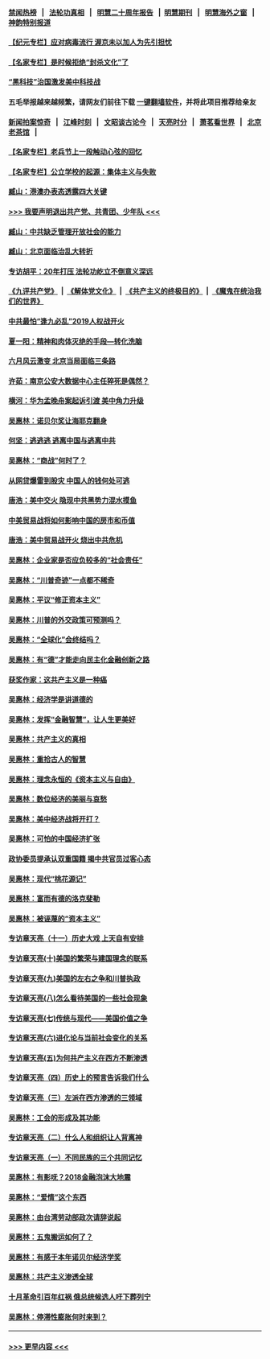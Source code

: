 #### [禁闻热榜](热点新闻.md?=0)  &nbsp;&nbsp;|&nbsp;&nbsp; [法轮功真相](https://github.com/gfw-breaker/truth/blob/master/README.md?=0) &nbsp;&nbsp;|&nbsp;&nbsp; [明慧二十周年报告](https://github.com/gfw-breaker/mh-reports/blob/master/README.md?=0) &nbsp;&nbsp;|&nbsp;&nbsp;[明慧期刊](https://github.com/gfw-breaker/mh-qikan) &nbsp;&nbsp;|&nbsp;&nbsp; [明慧海外之窗](https://github.com/gfw-breaker/mh-news/blob/master/README.md?=0) &nbsp;&nbsp;|&nbsp;&nbsp; [神韵特别报道](https://github.com/gfw-breaker/mh-news/blob/master/shenyun.md?=0)
#### [【纪元专栏】应对病毒流行 渥京未以加人为先引担忧](../pages/nsc423/n11875714.md?t=03131032) 
#### [【名家专栏】是时候拒绝“封杀文化”了](../pages/nsc423/n11814093.md?t=03131032) 
#### [“黑科技”治国激发美中科技战](../pages/nsc423/n11638056.md?t=03131032) 
#### 五毛举报越来越频繁，请网友们前往下载 [一键翻墙软件](https://github.com/gfw-breaker/ssr-accounts)，并将此项目推荐给亲友
#### [新闻拍案惊奇](https://github.com/gfw-breaker/banned-news/blob/master/pages/link4.md) &nbsp;&nbsp;|&nbsp;&nbsp; [江峰时刻](https://github.com/gfw-breaker/banned-news/blob/master/pages/link4.md) &nbsp;&nbsp;|&nbsp;&nbsp; [文昭谈古论今](https://github.com/gfw-breaker/banned-news/blob/master/pages/link4.md) &nbsp;&nbsp;|&nbsp;&nbsp; [天亮时分](https://github.com/gfw-breaker/banned-news/blob/master/pages/link4.md) &nbsp;&nbsp;|&nbsp;&nbsp; [萧茗看世界](https://github.com/gfw-breaker/banned-news/blob/master/pages/link4.md) &nbsp;&nbsp;|&nbsp;&nbsp; [北京老茶馆](https://github.com/gfw-breaker/banned-news/blob/master/pages/link4.md) &nbsp;&nbsp;|&nbsp;&nbsp; 
#### [【名家专栏】老兵节上一段触动心弦的回忆](../pages/nsc423/n11646016.md?t=03131032) 
#### [【名家专栏】公立学校的起源：集体主义与失败](../pages/nsc423/n11601833.md?t=03131032) 
#### [臧山：港澳办表态透露四大关键](../pages/nsc423/n11421628.md?t=03131032) 
#### [>>> 我要声明退出共产党、共青团、少年队 <<<](https://github.com/begood0513/goodnews/blob/master/quit/letter.md) 
#### [臧山：中共缺乏管理开放社会的能力](../pages/nsc423/n11407457.md?t=03131032) 
#### [臧山：北京面临治乱大转折](../pages/nsc423/n11406895.md?t=03131032) 
#### [专访胡平：20年打压 法轮功屹立不倒意义深远](../pages/nsc423/n11398800.md?t=03131032) 
#### [《九评共产党》](https://github.com/begood0513/9ping.md/blob/master/README.md) &nbsp;|&nbsp; [《解体党文化》](../../../../jtdwh.md/blob/master/README.md)  &nbsp;|&nbsp; [《共产主义的终极目的》](../../../../gczydzjmd.md/blob/master/README.md) &nbsp;|&nbsp; [《魔鬼在统治我们的世界》](../../../../mgztzwmdsj.md/blob/master/README.md) 
#### [中共最怕“逢九必乱”2019人权战开火](../pages/nsc423/n11385248.md?t=03131032) 
#### [夏一阳：精神和肉体灭绝的手段—转化洗脑](../pages/nsc423/n11368250.md?t=03131032) 
#### [六月风云激变 北京当局面临三条路](../pages/nsc423/n11313668.md?t=03131032) 
#### [许茹：南京公安大数据中心主任猝死是偶然？](../pages/nsc423/n11064744.md?t=03131032) 
#### [横河：华为孟晚舟案起诉引渡 美中角力升级](../pages/nsc423/n11027230.md?t=03131032) 
#### [吴惠林：诺贝尔奖让海耶克翻身](../pages/nsc423/n10890049.md?t=03131032) 
#### [何坚：逃逃逃 逃离中国与逃离中共](../pages/nsc423/n10592891.md?t=03131032) 
#### [吴惠林：“商战”何时了？](../pages/nsc423/n10573558.md?t=03131032) 
#### [从网贷爆雷到股灾 中国人的钱何处可逃](../pages/nsc423/n10572800.md?t=03131032) 
#### [唐浩：美中交火 隐现中共黑势力混水摸鱼](../pages/nsc423/n10544040.md?t=03131032) 
#### [中美贸易战将如何影响中国的房市和币值](../pages/nsc423/n10543697.md?t=03131032) 
#### [唐浩：美中贸易战开火 烧出中共危机](../pages/nsc423/n10540126.md?t=03131032) 
#### [吴惠林：企业家是否应负较多的“社会责任”](../pages/nsc423/n10535022.md?t=03131032) 
#### [吴惠林：“川普奇迹”一点都不稀奇](../pages/nsc423/n10512808.md?t=03131032) 
#### [吴惠林：平议“修正资本主义”](../pages/nsc423/n10495724.md?t=03131032) 
#### [吴惠林：川普的外交政策可预测吗？](../pages/nsc423/n10462387.md?t=03131032) 
#### [吴惠林：“全球化”会终结吗？](../pages/nsc423/n10452838.md?t=03131032) 
#### [吴惠林：有“德”才能走向民主化金融创新之路](../pages/nsc423/n10432292.md?t=03131032) 
#### [获奖作家：这共产主义是一种癌](../pages/nsc423/n10431541.md?t=03131032) 
#### [吴惠林：经济学是讲道德的](../pages/nsc423/n10398014.md?t=03131032) 
#### [吴惠林：发挥“金融智慧”，让人生更美好](../pages/nsc423/n10375019.md?t=03131032) 
#### [吴惠林：共产主义的真相](../pages/nsc423/n10351394.md?t=03131032) 
#### [吴惠林：重拾古人的智慧](../pages/nsc423/n10337691.md?t=03131032) 
#### [吴惠林：理念永恒的《资本主义与自由》](../pages/nsc423/n10316274.md?t=03131032) 
#### [吴惠林：数位经济的美丽与哀愁](../pages/nsc423/n10292946.md?t=03131032) 
#### [吴惠林：美中经济战将开打？](../pages/nsc423/n10258825.md?t=03131032) 
#### [吴惠林：可怕的中国经济扩张](../pages/nsc423/n10219147.md?t=03131032) 
#### [政协委员提承认双重国籍 揭中共官员过客心态](../pages/nsc423/n10208809.md?t=03131032) 
#### [吴惠林：现代“桃花源记”](../pages/nsc423/n10185234.md?t=03131032) 
#### [吴惠林：富而有德的洛克斐勒](../pages/nsc423/n10142264.md?t=03131032) 
#### [吴惠林：被诬蔑的“资本主义”](../pages/nsc423/n10124816.md?t=03131032) 
#### [专访章天亮（十一）历史大戏 上天自有安排](../pages/nsc423/n10094905.md?t=03131032) 
#### [专访章天亮(十)美国的繁荣与建国理念的联系](../pages/nsc423/n10094899.md?t=03131032) 
#### [专访章天亮(九)美国的左右之争和川普执政](../pages/nsc423/n10094889.md?t=03131032) 
#### [专访章天亮(八)怎么看待美国的一些社会现象](../pages/nsc423/n10094857.md?t=03131032) 
#### [专访章天亮(七)传统与现代——美国价值之争](../pages/nsc423/n10093140.md?t=03131032) 
#### [专访章天亮(六)进化论与当前社会变化的关系](../pages/nsc423/n10092036.md?t=03131032) 
#### [专访章天亮(五)为何共产主义在西方不断渗透](../pages/nsc423/n10083620.md?t=03131032) 
#### [专访章天亮（四）历史上的预言告诉我们什么](../pages/nsc423/n10083606.md?t=03131032) 
#### [专访章天亮（三）左派在西方渗透的三领域](../pages/nsc423/n10081115.md?t=03131032) 
#### [吴惠林：工会的形成及其功能](../pages/nsc423/n10080633.md?t=03131032) 
#### [专访章天亮（二）什么人和组织让人背离神](../pages/nsc423/n10076637.md?t=03131032) 
#### [专访章天亮（一）不同民族的三个共同记忆](../pages/nsc423/n10074188.md?t=03131032) 
#### [吴惠林：有影呒？2018金融泡沫大地震](../pages/nsc423/n10040534.md?t=03131032) 
#### [吴惠林：“爱情”这个东西](../pages/nsc423/n10019423.md?t=03131032) 
#### [吴惠林：由台湾劳动部政次请辞说起](../pages/nsc423/n9979679.md?t=03131032) 
#### [吴惠林：五鬼搬运如何了？](../pages/nsc423/n9925338.md?t=03131032) 
#### [吴惠林：有感于本年诺贝尔经济学奖](../pages/nsc423/n9871883.md?t=03131032) 
#### [吴惠林：共产主义渗透全球](../pages/nsc423/n9812748.md?t=03131032) 
#### [十月革命引百年红祸 俄总统候选人吁下葬列宁](../pages/nsc423/n9810182.md?t=03131032) 
#### [吴惠林：停滞性膨胀何时来到？](../pages/nsc423/n9764136.md?t=03131032) 

----
#### [ >>> 更早内容 <<< ](../indexes/nsc423-earlier.md)
